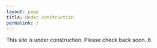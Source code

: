 ```yaml
---
layout: page
title: Under construction
permalink: /
---
```

 
This site is under construction. Please check back soon.
6

